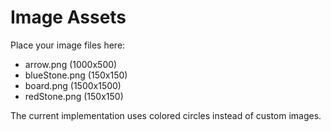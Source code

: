 # Image Assets

Place your image files here:
- arrow.png (1000x500)
- blueStone.png (150x150)
- board.png (1500x1500) 
- redStone.png (150x150)

The current implementation uses colored circles instead of custom images.
